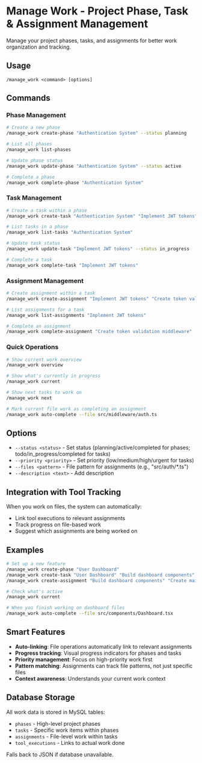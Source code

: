 # Manage Work - Project Phase, Task & Assignment Management

Manage your project phases, tasks, and assignments for better work organization and tracking.

## Usage

```
/manage_work <command> [options]
```

## Commands

### Phase Management
```bash
# Create a new phase
/manage_work create-phase "Authentication System" --status planning

# List all phases
/manage_work list-phases

# Update phase status
/manage_work update-phase "Authentication System" --status active

# Complete a phase
/manage_work complete-phase "Authentication System"
```

### Task Management
```bash
# Create a task within a phase
/manage_work create-task "Authentication System" "Implement JWT tokens" --priority high

# List tasks in a phase
/manage_work list-tasks "Authentication System"

# Update task status
/manage_work update-task "Implement JWT tokens" --status in_progress

# Complete a task
/manage_work complete-task "Implement JWT tokens"
```

### Assignment Management
```bash
# Create assignment within a task
/manage_work create-assignment "Implement JWT tokens" "Create token validation middleware" --files "src/middleware/*.ts"

# List assignments for a task
/manage_work list-assignments "Implement JWT tokens"

# Complete an assignment
/manage_work complete-assignment "Create token validation middleware"
```

### Quick Operations
```bash
# Show current work overview
/manage_work overview

# Show what's currently in progress
/manage_work current

# Show next tasks to work on
/manage_work next

# Mark current file work as completing an assignment
/manage_work auto-complete --file src/middleware/auth.ts
```

## Options

- `--status <status>` - Set status (planning/active/completed for phases; todo/in_progress/completed for tasks)
- `--priority <priority>` - Set priority (low/medium/high/urgent for tasks)
- `--files <pattern>` - File pattern for assignments (e.g., "src/auth/*.ts")
- `--description <text>` - Add description

## Integration with Tool Tracking

When you work on files, the system can automatically:
- Link tool executions to relevant assignments
- Track progress on file-based work
- Suggest which assignments are being worked on

## Examples

```bash
# Set up a new feature
/manage_work create-phase "User Dashboard"
/manage_work create-task "User Dashboard" "Build dashboard components" --priority high
/manage_work create-assignment "Build dashboard components" "Create main Dashboard.tsx" --files "src/components/Dashboard.tsx"

# Check what's active
/manage_work current

# When you finish working on dashboard files
/manage_work auto-complete --file src/components/Dashboard.tsx
```

## Smart Features

- **Auto-linking**: File operations automatically link to relevant assignments
- **Progress tracking**: Visual progress indicators for phases and tasks  
- **Priority management**: Focus on high-priority work first
- **Pattern matching**: Assignments can track file patterns, not just specific files
- **Context awareness**: Understands your current work context

## Database Storage

All work data is stored in MySQL tables:
- `phases` - High-level project phases
- `tasks` - Specific work items within phases
- `assignments` - File-level work within tasks
- `tool_executions` - Links to actual work done

Falls back to JSON if database unavailable.